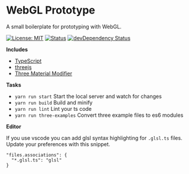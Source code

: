 # WebGL Prototype

A small boilerplate for prototyping with WebGL.

[![License: MIT](https://img.shields.io/badge/License-MIT-yellow.svg)](https://opensource.org/licenses/MIT)
[![Status](https://david-dm.org/amelierosser/webgl-prototype.svg)](https://david-dm.org/amelierosser/webgl-prototype)
[![devDependency Status](https://david-dm.org/amelierosser/webgl-prototype/dev-status.svg)](https://david-dm.org/amelierosser/webgl-prototype#info=devDependencies)

**Includes**

* [TypeScript](https://www.typescriptlang.org/)
* [threejs](https://github.com/mrdoob/three.js/)
* [Three Material Modifier](https://github.com/jamieowen/three-material-modifier)

**Tasks**

* `yarn run start` Start the local server and watch for changes
* `yarn run build` Build and minify
* `yarn run lint` Lint your ts code
* `yarn run three-examples` Convert three example files to es6 modules

**Editor**

If you use vscode you can add glsl syntax highlighting for `.glsl.ts` files.
Update your preferences with this snippet.

```
"files.associations": {
  "*.glsl.ts": "glsl"
}
```
